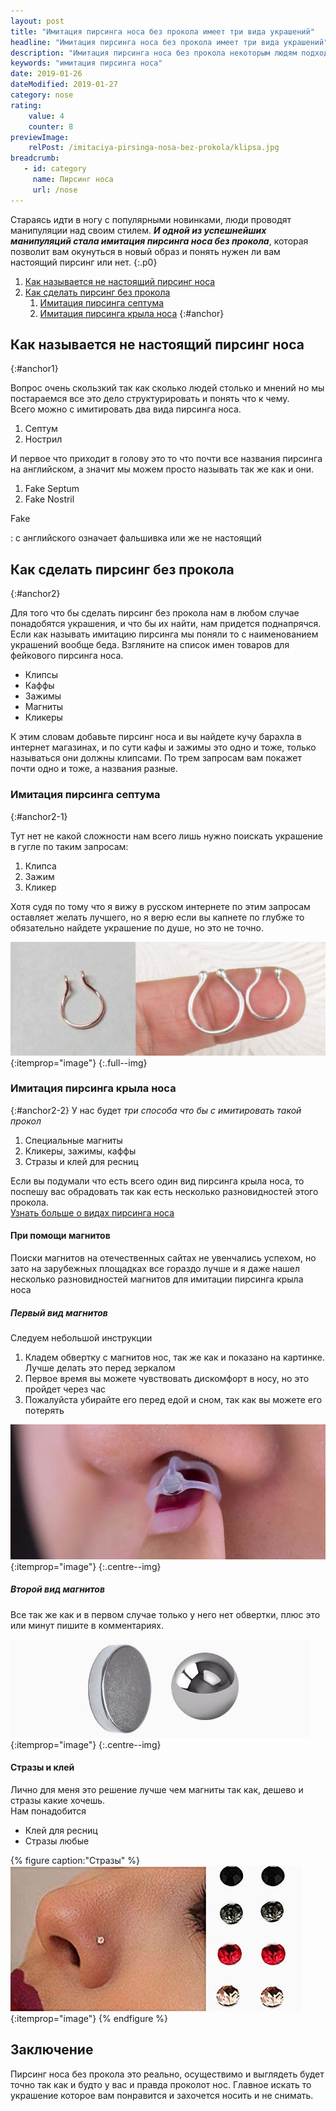 ```yaml
---
layout: post
title: "Имитация пирсинга носа без прокола имеет три вида украшений"
headline: "Имитация пирсинга носа без прокола имеет три вида украшений"
description: "Имитация пирсинга носа без прокола некоторым людям подходит больше, так как кто то просто поится боли, а кто то просто хочет побаловаться и взглянуть на себя в новом образе"
keywords: "имитация пирсинга носа"
date: 2019-01-26
dateModified: 2019-01-27
category: nose
rating: 
    value: 4
    counter: 8
previewImage: 
    relPost: /imitaciya-pirsinga-nosa-bez-prokola/klipsa.jpg 
breadcrumb:
   - id: category
     name: Пирсинг носа
     url: /nose
---
```


Стараясь идти в ногу с популярными новинками, люди проводят манипуляции над своим стилем. ***И одной из успешнейших манипуляций стала имитация пирсинга носа без прокола***, которая позволит вам окунуться в новый образ и понять нужен ли вам настоящий пирсинг или нет.
{:.p0}

1. [Как называется не настоящий пирсинг носа](#anchor1)
1. [Как сделать пирсинг без прокола](#anchor2)
    1. [Имитация пирсинга септума](#anchor2-1)
    1. [Имитация пирсинга крыла носа](#anchor2-2)
{:#anchor}

## Как называется не настоящий пирсинг носа
{:#anchor1}

Вопрос очень скользкий так как сколько людей столько и мнений но мы постараемся все это дело структурировать и понять что к чему.   
Всего можно с имитировать два вида пирсинга носа.

1. Септум
1. Нострил

И первое что приходит в голову это то что почти все названия пирсинга на английском, а значит мы можем просто называть так же как и они.

1. Fake Septum
1. Fake Nostril

Fake

: с английского означает фальшивка или же не настоящий 

## Как сделать пирсинг без прокола
{:#anchor2}

Для того что бы сделать пирсинг без прокола нам в любом случае понадобятся украшения, и что бы их найти, нам придется поднапрячся. Если как называть имитацию пирсинга мы поняли то с наименованием украшений вообще беда. Взгляните на список имен товаров для фейкового пирсинга носа.

* Клипсы 
* Каффы
* Зажимы
* Магниты
* Кликеры 

К этим словам добавьте пирсинг носа и вы найдете кучу барахла в интернет магазинах, и по сути кафы и зажимы это одно и тоже, только называться они должны клипсами. По трем запросам вам покажет почти одно и тоже, а названия разные.

### Имитация пирсинга септума
{:#anchor2-1}

Тут нет не какой сложности нам всего лишь нужно поискать украшение в гугле по таким запросам:

1. Клипса
1. Зажим
1. Кликер

Хотя судя по тому что я вижу в русском интернете по этим запросам оставляет желать лучшего, но я верю если вы капнете по глубже то обязательно найдете украшение по душе, но это не точно.

![Имитация пирсинга носа без прокола септум](/assets/image/src/imitaciya-pirsinga-nosa-bez-prokola/klipsa-zajim.jpg){:itemprop="image"}
 {:.full--img}
 
### Имитация пирсинга крыла носа
{:#anchor2-2}
У нас будет *три способа что бы с имитировать такой прокол*

1. Специальные магниты
1. Кликеры, зажимы, каффы
1. Стразы и клей для ресниц

Если вы подумали что есть всего один вид пирсинга крыла носа, то поспешу вас обрадовать так как есть несколько разновидностей этого прокола.   
[Узнать больше о видах пирсинга носа](https://prsng.ru/nose/vidy-pirsinga-nosa/#anchor2-2)

#### При помощи магнитов

Поиски магнитов на отечественных сайтах не увенчались успехом, но зато на зарубежных площадках все гораздо лучше и я даже нашел несколько разновидностей магнитов для имитации пирсинга крыла носа

##### Первый вид магнитов

Следуем небольшой инструкции

1. Кладем обвертку с магнитов нос, так же как и показано на картинке. Лучше делать это перед зеркалом
1. Первое время вы можете чувствовать дискомфорт в носу, но это пройдет через час
1. Пожалуйста убирайте его перед едой и сном, так как вы можете его потерять

![Магниты для фейкового пирсинга носа](/assets/image/src/imitaciya-pirsinga-nosa-bez-prokola/magnitnyj-pirsing-nosa.jpg){:itemprop="image"}
{:.centre--img}

##### Второй вид магнитов

Все так же как и в первом случае только у него нет обвертки, плюс это или минут пишите в комментариях.

![Имитация пирсинга крыла носа при помощи магнита](/assets/image/src/imitaciya-pirsinga-nosa-bez-prokola/magnitnyj-pirsing-nosa2.jpg){:itemprop="image"}
 {:.centre--img}

#### Стразы и клей

Лично для меня это решение лучше чем магниты так как, дешево и стразы какие хочешь.   
Нам понадобится

* Клей для ресниц
* Стразы любые

{% figure caption:"Стразы" %}
![Стразы для фейкового пирсинга носа](/assets/image/src/imitaciya-pirsinga-nosa-bez-prokola/Strazy.jpg){:itemprop="image"}
{% endfigure %}


## Заключение

Пирсинг носа без прокола это реально, осуществимо и выглядеть будет точно так как и будто у вас и правда проколот нос. Главное искать то украшение которое вам понравится и захочется носить и не снимать.